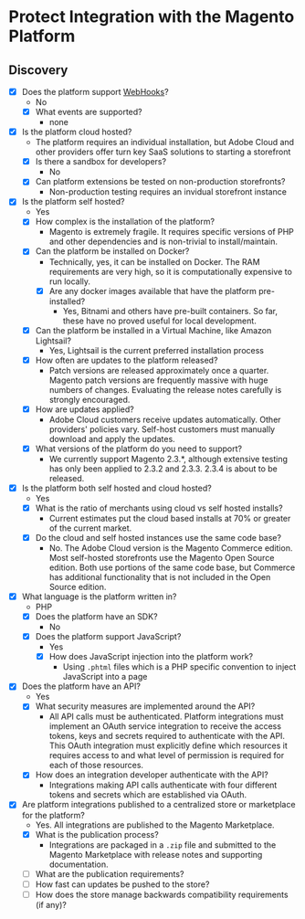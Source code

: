 # Protect Integration with the Magento Platform

## Discovery

* [x] Does the platform support [WebHooks](https://en.wikipedia.org/wiki/Webhook)?
  * No
  * [x] What events are supported?
    * none
* [x] Is the platform cloud hosted?
  * The platform requires an individual installation, but Adobe Cloud and other providers offer turn key SaaS solutions to starting a storefront
  * [x] Is there a sandbox for developers?
    * No
  * [x] Can platform extensions be tested on non-production storefronts?
    * Non-production testing requires an invidual storefront instance
* [x] Is the platform self hosted?
  * Yes
  * [x] How complex is the installation of the platform?
    * Magento is extremely fragile. It requires specific versions of PHP and other dependencies and is non-trivial to install/maintain.
  * [x] Can the platform be installed on Docker?
    * Technically, yes, it can be installed on Docker. The RAM requirements are very high, so it is computationally expensive to run locally.
    * [x] Are any docker images available that have the platform pre-installed?
      * Yes, Bitnami and others have pre-built containers. So far, these have no proved useful for local development.
  * [x] Can the platform be installed in a Virtual Machine, like Amazon Lightsail?
    * Yes, Lightsail is the current preferred installation process
  * [x] How often are updates to the platform released?
    * Patch versions are released approximately once a quarter. Magento patch versions are frequently massive with huge numbers of changes. Evaluating the release notes carefully is strongly encouraged.
  * [x] How are updates applied?
    * Adobe Cloud customers receive updates automatically. Other providers' policies vary. Self-host customers must manually download and apply the updates.
  * [x] What versions of the platform do you need to support?
    * We currently support Magento 2.3.*, although extensive testing has only been applied to 2.3.2 and 2.3.3. 2.3.4 is about to be released.
* [x] Is the platform both self hosted and cloud hosted?
  * Yes
  * [x] What is the ratio of merchants using cloud vs self hosted installs?
    * Current estimates put the cloud based installs at 70% or greater of the current market.
  * [x] Do the cloud and self hosted instances use the same code base?
    * No. The Adobe Cloud version is the Magento Commerce edition. Most self-hosted storefronts use the Magento Open Source edition. Both use portions of the same code base, but Commerce has additional functionality that is not included in the Open Source edition.
* [x] What language is the platform written in?
  * PHP
  * [x] Does the platform have an SDK?
    * No
  * [x] Does the platform support JavaScript?
    * Yes
    * [x] How does JavaScript injection into the platform work?
      * Using `.phtml` files which is a PHP specific convention to inject JavaScript into a page
* [x] Does the platform have an API?
  * Yes
  * [x] What security measures are implemented around the API?
    * All API calls must be authenticated. Platform integrations must implement an OAuth service integration to receive the access tokens, keys and secrets required to authenticate with the API. This OAuth integration must explicitly define which resources it requires access to and what level of permission is required for each of those resources.
  * [x] How does an integration developer authenticate with the API?
    * Integrations making API calls authenticate with four different tokens and secrets which are established via OAuth.
* [x] Are platform integrations published to a centralized store or marketplace for the platform?
  * Yes. All integrations are published to the Magento Marketplace.
  * [x] What is the publication process?
    * Integrations are packaged in a `.zip` file and submitted to the Magento Marketplace with release notes and supporting documentation.
  * [ ] What are the publication requirements?
  * [ ] How fast can updates be pushed to the store?
  * [ ] How does the store manage backwards compatibility requirements (if any)?
